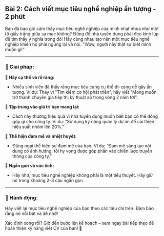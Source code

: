 ## Bài 2: Cách viết mục tiêu nghề nghiệp ấn tượng - 2 phút

Bạn đã bao giờ cảm thấy mục tiêu nghề nghiệp của mình nhạt nhòa như một tờ giấy trắng giữa sa mạc không? Đừng để nhà tuyển dụng phải đeo kính lúp để tìm thấy ý nghĩa trong đó! Hãy cùng nhau tạo nên một mục tiêu nghề nghiệp khiến họ phải ngừng lại và nói: "Wow, người này thật sự biết mình muốn gì!"

---

### 📌 Giải pháp:

**🔹 Hãy cụ thể và rõ ràng:**
- Nhiều sinh viên đã thấy rằng mục tiêu càng cụ thể thì càng dễ gây ấn tượng. Ví dụ: Thay vì "Tìm kiếm cơ hội phát triển", hãy viết "Mong muốn trở thành chuyên gia tiếp thị kỹ thuật số trong vòng 2 năm tới".

**🔹 Tập trung vào giá trị bạn mang lại:**
- Cách này thường hiệu quả vì nhà tuyển dụng muốn biết bạn có thể đóng góp gì cho công ty. Ví dụ: “Sử dụng kỹ năng quản lý dự án để cải thiện hiệu suất nhóm lên 20%.”

**🔹 Thể hiện đam mê và nhiệt huyết:**
- Đừng ngại thể hiện sự đam mê của bạn. Ví dụ: “Đam mê sáng tạo nội dung có ảnh hưởng, tôi hy vọng được góp phần vào chiến lược truyền thông của công ty.”

**🔹 Ngắn gọn và súc tích:**
- Hãy nhớ, mục tiêu nghề nghiệp không phải là một tiểu thuyết. Hãy giữ nó trong khoảng 2-3 câu ngắn gọn.

---

### 🚀 Hành động:

Hãy viết lại mục tiêu nghề nghiệp của bạn theo các tiêu chí trên. Đảm bảo rằng nó nổi bật và dễ nhớ!

Xác định xong rồi? Giờ đến bước lên kế hoạch – xem ngay bài tiếp theo để hoàn thiện kỹ năng viết CV của bạn! 📝